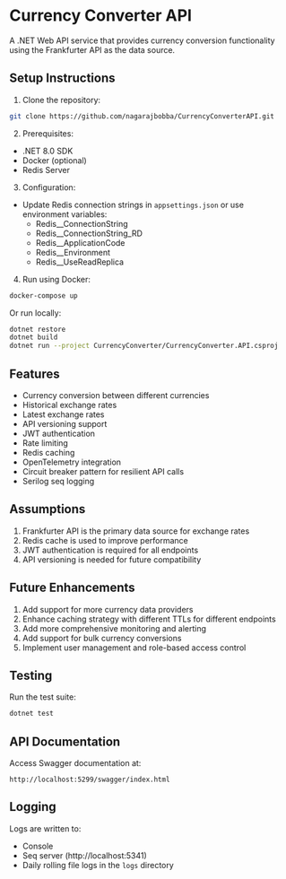 # Currency Converter API

A .NET Web API service that provides currency conversion functionality using the Frankfurter API as the data source.

## Setup Instructions

1. Clone the repository:
```sh
git clone https://github.com/nagarajbobba/CurrencyConverterAPI.git
```

2. Prerequisites:
- .NET 8.0 SDK
- Docker (optional)
- Redis Server

3. Configuration:
- Update Redis connection strings in `appsettings.json` or use environment variables:
  - Redis__ConnectionString
  - Redis__ConnectionString_RD
  - Redis__ApplicationCode
  - Redis__Environment
  - Redis__UseReadReplica

4. Run using Docker:
```sh
docker-compose up
```

Or run locally:
```sh
dotnet restore
dotnet build
dotnet run --project CurrencyConverter/CurrencyConverter.API.csproj
```

## Features

- Currency conversion between different currencies
- Historical exchange rates
- Latest exchange rates
- API versioning support
- JWT authentication
- Rate limiting
- Redis caching
- OpenTelemetry integration
- Circuit breaker pattern for resilient API calls
- Serilog seq logging

## Assumptions

1. Frankfurter API is the primary data source for exchange rates
2. Redis cache is used to improve performance
3. JWT authentication is required for all endpoints
4. API versioning is needed for future compatibility

## Future Enhancements

1. Add support for more currency data providers
2. Enhance caching strategy with different TTLs for different endpoints
3. Add more comprehensive monitoring and alerting
4. Add support for bulk currency conversions
5. Implement user management and role-based access control

## Testing

Run the test suite:
```sh
dotnet test
```

## API Documentation

Access Swagger documentation at:
```
http://localhost:5299/swagger/index.html
```

## Logging

Logs are written to:
- Console
- Seq server (http://localhost:5341)
- Daily rolling file logs in the `logs` directory